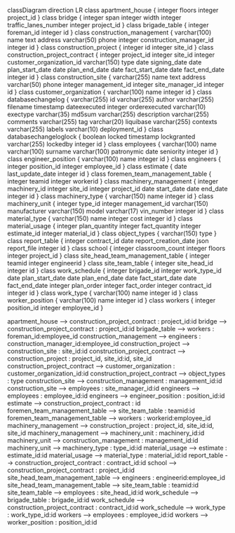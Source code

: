classDiagram
direction LR
class apartment_house {
   integer floors
   integer project_id
}
class bridge {
   integer span
   integer width
   integer traffic_lanes_number
   integer project_id
}
class brigade_table {
   integer foreman_id
   integer id
}
class construction_management {
   varchar(100) name
   text address
   varchar(50) phone
   integer construction_manager_id
   integer id
}
class construction_project {
   integer id
   integer site_id
}
class construction_project_contract {
   integer project_id
   integer site_id
   integer customer_organization_id
   varchar(150) type
   date signing_date
   date plan_start_date
   date plan_end_date
   date fact_start_date
   date fact_end_date
   integer id
}
class construction_site {
   varchar(255) name
   text address
   varchar(50) phone
   integer management_id
   integer site_manager_id
   integer id
}
class customer_organization {
   varchar(100) name
   integer id
}
class databasechangelog {
   varchar(255) id
   varchar(255) author
   varchar(255) filename
   timestamp dateexecuted
   integer orderexecuted
   varchar(10) exectype
   varchar(35) md5sum
   varchar(255) description
   varchar(255) comments
   varchar(255) tag
   varchar(20) liquibase
   varchar(255) contexts
   varchar(255) labels
   varchar(10) deployment_id
}
class databasechangeloglock {
   boolean locked
   timestamp lockgranted
   varchar(255) lockedby
   integer id
}
class employees {
   varchar(100) name
   varchar(100) surname
   varchar(100) patronymic
   date seniority
   integer id
}
class engineer_position {
   varchar(100) name
   integer id
}
class engineers {
   integer position_id
   integer employee_id
}
class estimate {
   date last_update_date
   integer id
}
class foremen_team_management_table {
   integer teamid
   integer workerid
}
class machinery_management {
   integer machinery_id
   integer site_id
   integer project_id
   date start_date
   date end_date
   integer id
}
class machinery_type {
   varchar(150) name
   integer id
}
class machinery_unit {
   integer type_id
   integer management_id
   varchar(150) manufacturer
   varchar(150) model
   varchar(17) vin_number
   integer id
}
class material_type {
   varchar(150) name
   integer cost
   integer id
}
class material_usage {
   integer plan_quantity
   integer fact_quantity
   integer estimate_id
   integer material_id
}
class object_types {
   varchar(150) type
}
class report_table {
   integer contract_id
   date report_creation_date
   json report_file
   integer id
}
class school {
   integer classroom_count
   integer floors
   integer project_id
}
class site_head_team_management_table {
   integer teamid
   integer engineerid
}
class site_team_table {
   integer site_head_id
   integer id
}
class work_schedule {
   integer brigade_id
   integer work_type_id
   date plan_start_date
   date plan_end_date
   date fact_start_date
   date fact_end_date
   integer plan_order
   integer fact_order
   integer contract_id
   integer id
}
class work_type {
   varchar(100) name
   integer id
}
class worker_position {
   varchar(100) name
   integer id
}
class workers {
   integer position_id
   integer employee_id
}

apartment_house  -->  construction_project_contract : project_id:id
bridge  -->  construction_project_contract : project_id:id
brigade_table  -->  workers : foreman_id:employee_id
construction_management  -->  engineers : construction_manager_id:employee_id
construction_project  -->  construction_site : site_id:id
construction_project_contract  -->  construction_project : project_id, site_id:id, site_id
construction_project_contract  -->  customer_organization : customer_organization_id:id
construction_project_contract  -->  object_types : type
construction_site  -->  construction_management : management_id:id
construction_site  -->  employees : site_manager_id:id
engineers  -->  employees : employee_id:id
engineers  -->  engineer_position : position_id:id
estimate  -->  construction_project_contract : id
foremen_team_management_table  -->  site_team_table : teamid:id
foremen_team_management_table  -->  workers : workerid:employee_id
machinery_management  -->  construction_project : project_id, site_id:id, site_id
machinery_management  -->  machinery_unit : machinery_id:id
machinery_unit  -->  construction_management : management_id:id
machinery_unit  -->  machinery_type : type_id:id
material_usage  -->  estimate : estimate_id:id
material_usage  -->  material_type : material_id:id
report_table  -->  construction_project_contract : contract_id:id
school  -->  construction_project_contract : project_id:id
site_head_team_management_table  -->  engineers : engineerid:employee_id
site_head_team_management_table  -->  site_team_table : teamid:id
site_team_table  -->  employees : site_head_id:id
work_schedule  -->  brigade_table : brigade_id:id
work_schedule  -->  construction_project_contract : contract_id:id
work_schedule  -->  work_type : work_type_id:id
workers  -->  employees : employee_id:id
workers  -->  worker_position : position_id:id
